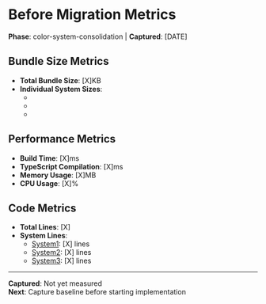 # Before Migration Metrics

**Phase**: color-system-consolidation | **Captured**: [DATE]

## Bundle Size Metrics
- **Total Bundle Size**: [X]KB
- **Individual System Sizes**:
  - [System1]: [X]KB
  - [System2]: [X]KB
  - [System3]: [X]KB

## Performance Metrics
- **Build Time**: [X]ms
- **TypeScript Compilation**: [X]ms
- **Memory Usage**: [X]MB
- **CPU Usage**: [X]%

## Code Metrics
- **Total Lines**: [X]
- **System Lines**:
  - [System1]: [X] lines
  - [System2]: [X] lines
  - [System3]: [X] lines

---
**Captured**: Not yet measured  
**Next**: Capture baseline before starting implementation
